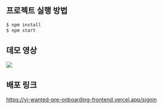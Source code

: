 ## 프로젝트 실행 방법

```bash
$ npm install
$ npm start
```

## 데모 영상
<img src="![demo](https://user-images.githubusercontent.com/95585314/232189058-37c0604b-80f1-457b-96da-7666f43e73a4.gif)">

## 배포 링크
https://yj-wanted-pre-onboarding-frontend.vercel.app/signin
